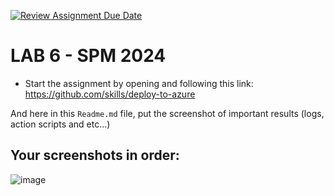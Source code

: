 [![Review Assignment Due Date](https://classroom.github.com/assets/deadline-readme-button-22041afd0340ce965d47ae6ef1cefeee28c7c493a6346c4f15d667ab976d596c.svg)](https://classroom.github.com/a/BcziKx-G)
# LAB 6 - SPM 2024

* Start the assignment by opening and following this link: https://github.com/skills/deploy-to-azure 

And here in this `Readme.md` file, put the screenshot of important results (logs, action scripts and etc...)

## Your screenshots in order:
![image](https://github.com/user-attachments/assets/16417016-04c7-452b-a50a-aa661887cd57)


